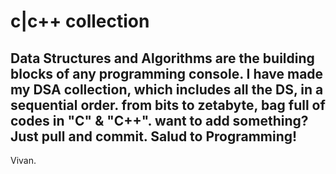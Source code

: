 # c|c++ collection
Data Structures and Algorithms are the building blocks of any programming console.
I have made my DSA collection, which includes all the DS, in a sequential order.
from bits to zetabyte, bag full of codes in "C" & "C++".
want to add something? Just pull and commit.
Salud to Programming!
---
Vivan.

